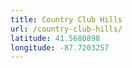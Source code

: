 ```yaml
---
title: Country Club Hills
url: /country-club-hills/
latitude: 41.5680898
longitude: -87.7203257
---
```

